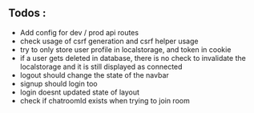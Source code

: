 ## Todos :

-   Add config for dev / prod api routes
-   check usage of csrf generation and csrf helper usage
-   try to only store user profile in localstorage, and token in cookie
-   if a user gets deleted in database, there is no check to invalidate the localstorage and it is still displayed as connected
-   logout should change the state of the navbar
-   signup should login too
-   login doesnt updated state of layout
-   check if chatroomId exists when trying to join room
